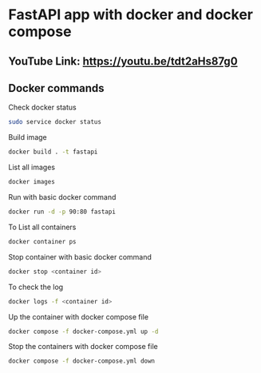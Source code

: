 # FastAPI app with docker and docker compose
## YouTube Link: https://youtu.be/tdt2aHs87g0
## Docker commands

Check docker status
```sh
sudo service docker status
```
Build image
```sh
docker build . -t fastapi
```
List all images
```sh
docker images 
```
Run with basic docker command
```sh
docker run -d -p 90:80 fastapi
```
To List all containers
```sh
docker container ps 
```
Stop container with basic docker command
```sh
docker stop <container id>
```
To check the log
```sh
docker logs -f <container id>
```
Up the container with docker compose file
```sh
docker compose -f docker-compose.yml up -d
```
Stop the containers with docker compose file
```sh
docker compose -f docker-compose.yml down
```


